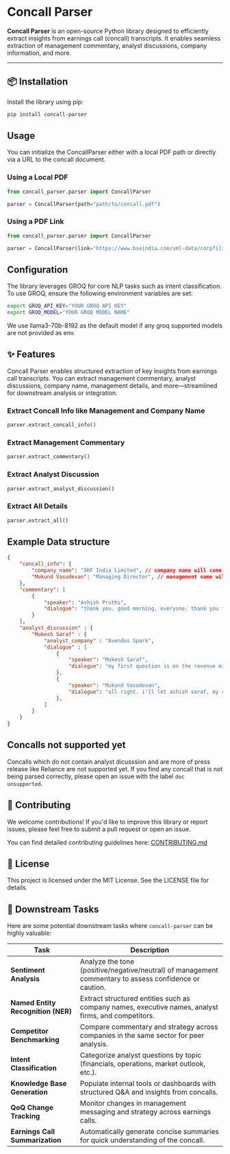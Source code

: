 # Concall Parser

**Concall Parser** is an open-source Python library designed to efficiently extract insights from earnings call (concall) transcripts. It enables seamless extraction of management commentary, analyst discussions, company information, and more.

---

## 📦 Installation

Install the library using pip:

```bash
pip install concall-parser
```


## Usage

You can initialize the ConcallParser either with a local PDF path or directly via a URL to the concall document.

### Using a Local PDF

```python
from concall_parser.parser import ConcallParser

parser = ConcallParser(path="path/to/concall.pdf")
```

### Using a PDF Link

```python
from concall_parser.parser import ConcallParser

parser = ConcallParser(link="https://www.bseindia.com/xml-data/corpfiling/AttachHis/458af4e6-8be5-4ce2-b4f1-119e53cd4c5a.pdf")
```

## Configuration

The library leverages GROQ for core NLP tasks such as intent classification. To use GROQ, ensure the following environment variables are set:

```bash
export GROQ_API_KEY="YOUR GROQ API KEY"
export GROQ_MODEL="YOUR GROQ MODEL NAME"
```

We use llama3-70b-8192 as the default model if any groq supported models are not provided as env.

## ✨ Features

Concall Parser enables structured extraction of key insights from earnings call transcripts. You can extract management commentary, analyst discussions, company name, management details, and more—streamlined for downstream analysis or integration.

### Extract Concall Info like Management and Company Name

```python
parser.extract_concall_info()
```

### Extract Management Commentary

```python
parser.extract_commentary()
```

### Extract Analyst Discussion

```python
parser.extract_analyst_discussion()
```

###  Extract All Details

```python
parser.extract_all()
```

## Example Data structure

```json
{
    "concall_info": {
        "company_name": "SKF India Limited", // company name will come as value
        "Mukund Vasudevan": "Managing Director", // management name will come as key and designation will come as value
    },
    "commentary": [
        {
            "speaker": "Ashish Pruthi",
            "dialogue": "thank you. good morning, everyone. thank you for joining us today. today with us, we have skf india's managing director, mr. mukund vasudevan and our cfo, mr. ashish saraf. before i turn the call over to the management, i would like to remind you that in this call, some of the remarks contain forward-looking statements, which are subject to risks and uncertainties and actual results may differ materially we can now open the call for q&a."
        }
    ],
    "analyst_discussion" : {
        "Mukesh Saraf" : {
            "analyst_company" : "Avendus Spark",
            "dialogue" : [
                {
                    "speaker": "Mukesh Saraf",
                    "dialogue": "my first question is on the revenue mix. so could you kind of give us some details on the different segments like the auto, industrial, exports and probably within that, some of the subsegments as well."
                },
                {
                    "speaker": "Mukund Vasudevan",
                    "dialogue": "all right. i'll let ashish saraf, my cfo, answer that in terms of so that he can share precise numbers."
                },
            ]
        }
    }
}
```

## Concalls not supported yet

Concalls which do not contain analyst dicusssion and are more of press release like Reliance are not supported yet. If you find any concall that is not being parsed correctly, please open an issue with the label `doc unsupported`.

## 🤝 Contributing

We welcome contributions! If you'd like to improve this library or report issues, please feel free to submit a pull request or open an issue.

You can find detailed contributing guidelines here: [CONTRIBUTING.md](https://github.com/JS12540/concall-parser/blob/main/CONTRIBUTING.md)


## 📝 License

This project is licensed under the MIT License. See the LICENSE file for details.


## 🎯 Downstream Tasks

Here are some potential downstream tasks where `concall-parser` can be highly valuable:

| Task | Description |
|------|-------------|
| **Sentiment Analysis** | Analyze the tone (positive/negative/neutral) of management commentary to assess confidence or caution. |
| **Named Entity Recognition (NER)** | Extract structured entities such as company names, executive names, analyst firms, and competitors. |
| **Competitor Benchmarking** | Compare commentary and strategy across companies in the same sector for peer analysis. |
| **Intent Classification** | Categorize analyst questions by topic (financials, operations, market outlook, etc.). |
| **Knowledge Base Generation** | Populate internal tools or dashboards with structured Q&A and insights from concalls. |
| **QoQ Change Tracking** | Monitor changes in management messaging and strategy across earnings calls. |
| **Earnings Call Summarization** | Automatically generate concise summaries for quick understanding of the concall. |
